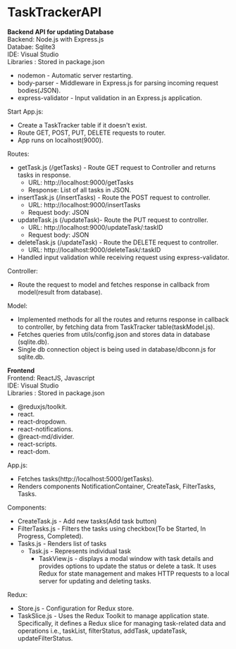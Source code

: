 # TaskTrackerAPI
****Backend API for updating Database****
 <br />
Backend: Node.js with Express.js <br />
Databae: Sqlite3 <br />
IDE: Visual Studio <br />
Libraries : Stored in package.json <br />
  * nodemon - Automatic server restarting.  <br />
  * body-parser - Middleware in Express.js for parsing incoming request bodies(JSON). <br />
  * express-validator - Input validation in an Express.js application. <br />

 Start App.js:
  * Create a TaskTracker table if it doesn't exist.
  * Route GET, POST, PUT, DELETE requests to router.
  * App runs on localhost(9000).

 Routes:
  * getTask.js (/getTasks) - Route GET request to Controller and returns tasks in response.
      * URL: http://localhost:9000/getTasks
      * Response: List of all tasks in JSON. 
  * insertTask.js (/insertTasks) - Route the POST request to controller.
      * URL: http://localhost:9000/insertTasks
      * Request body: JSON
  * updateTask.js (/updateTask)- Route the PUT request to controller.
      * URL: http://localhost:9000/updateTask/:taskID
      * Request body: JSON
  * deleteTask.js (/updateTask) - Route the DELETE request to controller.
       * URL: http://localhost:9000/deleteTask/:taskID
  * Handled input validation while receiving request using express-validator.

Controller:
 * Route the request to model and fetches response in callback from model(result from database).

Model:
 * Implemented methods for all the routes and returns response in callback to controller, by fetching data from TaskTracker table(taskModel.js).
 * Fetches queries from utils/config.json and stores data in database (sqlite.db).
 * Single db connection object is being used in database/dbconn.js for sqlite.db.

****Frontend****
 <br />
Frontend: ReactJS, Javascript <br />
IDE: Visual Studio <br />
Libraries : Stored in package.json <br />
  * @reduxjs/toolkit.  <br />
  * react. <br />
  * react-dropdown. <br />
  * react-notifications. <br />
  * @react-md/divider. <br />
  * react-scripts. <br/>
  * react-dom. <br/>

 App.js:
 * Fetches tasks(http://localhost:5000/getTasks).
 * Renders components NotificationContainer, CreateTask, FilterTasks, Tasks.

Components:
 * CreateTask.js - Add new tasks(Add task button)
 * FilterTasks.js - Filters the tasks using checkbox(To be Started, In Progress, Completed).
 * Tasks.js - Renders list of tasks
     * Task.js - Represents individual task
        * TaskView.js - displays a modal window with task details and provides options to update the status or delete a task. It uses Redux for state management and makes  HTTP requests to a local server for updating and deleting tasks.

 Redux:
 * Store.js - Configuration for Redux store.
 * TaskSlice.js - Uses the Redux Toolkit to manage application state. Specifically, it defines a Redux slice for managing task-related data and operations i.e., taskList, filterStatus, addTask, updateTask, updateFilterStatus.

